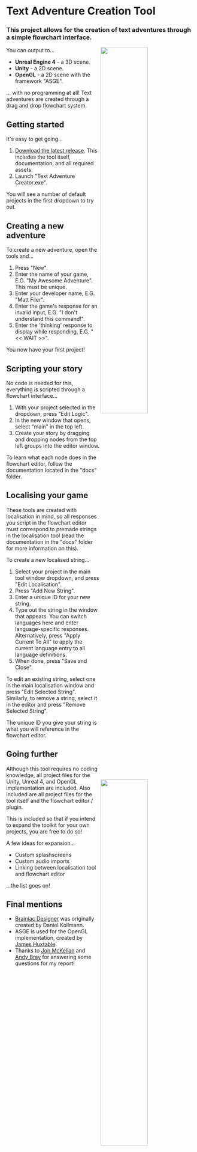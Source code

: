 # Text Adventure Creation Tool

### This project allows for the creation of text adventures through a simple flowchart interface.

<img align="right" src="https://i.imgur.com/py2qBDt.png" width="50%">

You can output to...

* **Unreal Engine 4** - a 3D scene.
* **Unity** - a 2D scene.
* **OpenGL** - a 2D scene with the framework "ASGE".

... with no programming at all! Text adventures are created through a drag and drop flowchart system.

## Getting started

It's easy to get going...

1. [Download the latest release](https://github.com/MattFiler/TextAdventureToolkit/releases/download/v1.0/Text.Adventure.Creator.zip). This includes the tool itself, documentation, and all required assets.
2. Launch "Text Adventure Creator.exe".

You will see a number of default projects in the first dropdown to try out.

## Creating a new adventure

To create a new adventure, open the tools and...

1. Press "New".
2. Enter the name of your game, E.G. "My Awesome Adventure". This must be unique.
3. Enter your developer name, E.G. "Matt Filer".
4. Enter the game's response for an invalid input, E.G. "I don't understand this command!".
5. Enter the 'thinking' response to display while responding, E.G. "<< WAIT >>".

You now have your first project!

## Scripting your story

No code is needed for this, everything is scripted through a flowchart interface...

<img align="right" src="https://i.imgur.com/TC1bAcO.png" width="50%">

1. With your project selected in the dropdown, press "Edit Logic".
2. In the new window that opens, select "main" in the top left.
3. Create your story by dragging and dropping nodes from the top left groups into the editor window.

To learn what each node does in the flowchart editor, follow the documentation located in the "docs" folder.

## Localising your game

These tools are created with localisation in mind, so all responses you script in the flowchart editor must correspond to premade strings in the localisation tool (read the documentation in the "docs" folder for more information on this).

To create a new localised string...

1. Select your project in the main tool window dropdown, and press "Edit Localisation".
2. Press "Add New String".
3. Enter a unique ID for your new string.
4. Type out the string in the window that appears. You can switch languages here and enter language-specific responses. Alternatively, press "Apply Current To All" to apply the current language entry to all language definitions.
5. When done, press "Save and Close".

To edit an existing string, select one in the main localisation window and press "Edit Selected String". Similarly, to remove a string, select it in the editor and press "Remove Selected String".

The unique ID you give your string is what you will reference in the flowchart editor.

## Going further

<img align="right" src="https://i.imgur.com/MQa1UEL.png" width="50%">

Although this tool requires no coding knowledge, all project files for the Unity, Unreal 4, and OpenGL implementation are included. Also included are all project files for the tool itself and the flowchart editor / plugin.

This is included so that if you intend to expand the toolkit for your own projects, you are free to do so!

A few ideas for expansion...

* Custom splashscreens
* Custom audio imports
* Linking between localisation tool and flowchart editor

...the list goes on!

## Final mentions

* [Brainiac Designer](https://archive.codeplex.com/?p=brainiac) was originally created by Daniel Kollmann. 
* ASGE is used for the OpenGL implementation, created by [James Huxtable](https://github.com/HuxyUK).
* Thanks to [Jon McKellan](https://twitter.com/jon_NoCode) and [Andy Bray](https://www.linkedin.com/in/andy-bray-4121226/) for answering some questions for my report!
